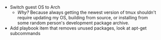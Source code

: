 * Switch guest OS to Arch
  - *Why?* Because always getting the newest version of tmux shouldn't require
    updating my OS, building from source, or installing from some random
    person's development package archive.
* Add playbook item that removes unused packages, look at apt-get subcommands
